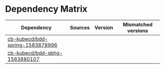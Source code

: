 # Dependency Matrix

Dependency | Sources | Version | Mismatched versions
---------- | ------- | ------- | -------------------
[cb-kubecd/bdd-spring-1583878996](https://github.com/cb-kubecd/bdd-spring-1583878996.git) |  | []() | 
[cb-kubecd/bdd-sbhg-1583880107](https://github.com/cb-kubecd/bdd-sbhg-1583880107.git) |  | []() | 
